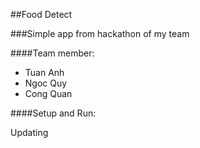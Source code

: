 ##Food Detect

###Simple app from hackathon of my team

####Team member:

- Tuan Anh
- Ngoc Quy
- Cong Quan

####Setup and Run:

Updating
